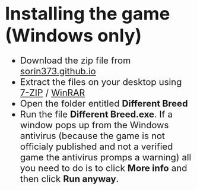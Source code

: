 <font size = "10">**Installing the game (Windows only)**</font>
<font size = "5">
- Download the zip file from [sorin373.github.io](https://sorin373.github.io/)
- Extract the files on your desktop using [7-ZIP](https://www.7-zip.org/) / [WinRAR](https://www.win-rar.com/start.html?&L=0)
- Open the folder entitled **Different Breed**
- Run the file **Different Breed.exe**. If a window pops up from the Windows antivirus (because the game is not officialy published and not a verified game the antivirus promps a warning) all you need to do is to click **More info** and then click **Run anyway**.
<br>

</font>

